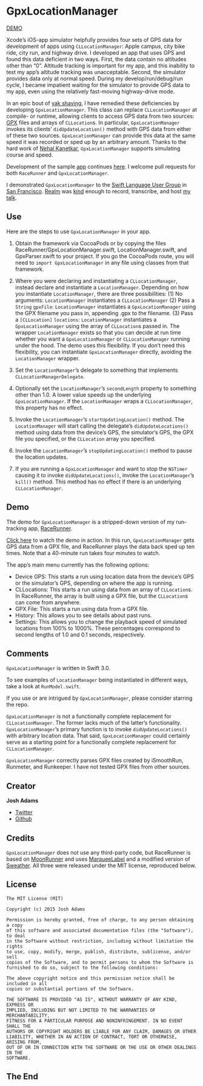 GpxLocationManager
===================
[DEMO](https://vimeo.com/138813570)

Xcode’s iOS-app simulator helpfully provides four sets of GPS data for development of apps using `CLLocationManager`: Apple campus, city bike ride, city run, and highway drive. I developed an app that uses GPS and found this data deficient in two ways. First, the data contain no altitudes other than “0”. Altitude tracking is important for my app, and this inability to test my app’s altitude tracking was unacceptable. Second, the simulator provides data only at normal speed. During my develop/run/debug/run cycle, I became impatient waiting for the simulator to provide GPS data to my app, even using the relatively fast-moving highway-drive mode.

In an epic bout of [yak shaving](http://sethgodin.typepad.com/seths_blog/2005/03/dont_shave_that.html), I have remedied these deficiencies by developing `GpxLocationManager`. This class can replace `CLLocationManager` at compile- or runtime, allowing clients to access GPS data from two sources: [GPX](https://en.wikipedia.org/wiki/GPS_Exchange_Format) files and arrays of `CLLocation`s. In particular, `GpxLocationManager` invokes its clients’ `didUpdateLocation()` method with GPS data from either of these two sources. `GpxLocationManager` can provide this data at the same speed it was recorded or sped up by an arbitrary amount. Thanks to the hard work of [Nehal Kanetkar](https://github.com/nkanetka), `GpxLocationManager` supports simulating course and speed.

Development of the sample [app](https://itunes.apple.com/us/app/racerunner-run-tracking-app/id1065017082) continues [here](https://github.com/vermont42/RaceRunner). I welcome pull requests for both `RaceRunner` and `GpxLocationManager`.

I demonstrated `GpxLocationManager` to the [Swift Language User Group](http://www.meetup.com/swift-language/) in [San Francisco](http://www.sanfrancisco.travel). [Realm](http://realm.io) was [kind](https://www.youtube.com/watch?v=LI7-Cu-9wWM) enough to record, transcribe, and host [my talk](https://realm.io/news/josh-adams-gpx-location-manager/).

## Use
Here are the steps to use `GpxLocationManager` in your app.

1. Obtain the framework via CocoaPods or by copying the files RaceRunner/GpxLocationManager.swift, LocationManager.swift, and GpxParser.swift to your project. If you go the CocoaPods route, you will need to `import GpxLocationManager` in any file using classes from that framework.

2. Where you were declaring and instantiating a `CLLocationManager`, instead declare and instantiate a `LocationManager`. Depending on how you instantiate `LocationManager`, there are three possibilities: (1) No arguments: `LocationManager` instantiates a `CLLocationManager` (2) Pass a `String` `gpxFile`: `LocationManager` instantiates a `GpxLocationManager` using the GPX filename you pass in, appending .gpx to the filename. (3) Pass a `[CLLocation]` `locations`: `LocationManager` instantiates a `GpxLocationManager` using the array of `CLLocation`s passed in. The wrapper `LocationManager` exists so that you can decide at run time whether you want a `GpxLocationManager` or `CLLocationManager` running under the hood. The demo uses this flexibility. If you don’t need this flexibility, you can instantiate `GpxLocationManager` directly, avoiding the `LocationManager` wrapper.

3. Set the `LocationManager`’s delegate to something that implements `CLLocationManagerDelegate`.

4. Optionally set the `LocationManager`’s `secondLength` property to something other than 1.0. A lower value speeds up the underlying `GpxLocationManager`. If the `LocationManager` wraps a `CLLocationManager`, this property has no effect.

5. Invoke the `LocationManager`’s `startUpdatingLocation()` method. The `LocationManager` will start calling the delegate’s `didUpdateLocations()` method using data from the device’s GPS, the simulator’s GPS, the GPX file you specified, or the `CLLocation` array you specified.

6. Invoke the `LocationManager`’s `stopUpdatingLocation()` method to pause the location updates.

7. If you are running a `GpxLocationManager` and want to stop the `NSTimer` causing it to invoke `didUpdateLocations()`, invoke the `LocationManager`’s `kill()` method. This method has no effect if there is an underlying `CLLocationManager`.


## Demo

The demo for `GpxLocationManager` is a stripped-down version of my run-tracking app, [RaceRunner](https://itunes.apple.com/us/app/racerunner-run-tracking-app/id1065017082).

[Click here](https://vimeo.com/138813570) to watch the demo in action. In this run, `GpxLocationManager` gets GPS data from a GPX file, and RaceRunner plays the data back sped up ten times. Note that a 40-minute run takes four minutes to watch.

The app’s main menu currently has the following options:
* Device GPS: This starts a run using location data from the device’s GPS or the simulator’s GPS, depending on where the app is running.
* CLLocations: This starts a run using data from an array of `CLLocation`s. In RaceRunner, the array is built using a GPX file, but the `CLLocation`s can come from anywhere.
* GPX File: This starts a run using data from a GPX file.
* History: This allows you to see details about past runs.
* Settings: This allows you to change the playback speed of simulated locations from 100% to 1000%. These percentages correspond to second lengths of 1.0 and 0.1 seconds, respectively.


## Comments

`GpxLocationManager` is written in Swift 3.0.

To see examples of `LocationManager` being instantiated in different ways, take a look at `RunModel.swift`.

If you use or are intrigued by `GpxLocationManager`, please consider starring the repo.

`GpxLocationManager` is not a functionally complete replacement for `CLLocationManager`. The former lacks much of the latter’s functionality. `GpxLocationManager`’s primary function is to invoke `didUpdateLocations()` with arbitrary location data. That said, `GpxLocationManager` could certainly serve as a starting point for a functionally complete replacement for `CLLocationManager`.

`GpxLocationManager` correctly parses GPX files created by iSmoothRun, Runmeter, and Runkeeper. I have not tested GPX files from other sources.

## Creator

**Josh Adams**
* [Twitter](https://twitter.com/vermont42)
* [Github](https://github.com/vermont42)


## Credits

`GpxLocationManager` does not use any third-party code, but RaceRunner is based on [MoonRunner](https://github.com/mluedke2/moonrunner) and uses [MarqueeLabel](https://github.com/cbpowell/MarqueeLabel) and a modified version of [Sweather](https://github.com/bfolder/Sweather). All three were released under the MIT license, reproduced below.


## License
```
The MIT License (MIT)

Copyright (c) 2015 Josh Adams

Permission is hereby granted, free of charge, to any person obtaining a copy
of this software and associated documentation files (the "Software"), to deal
in the Software without restriction, including without limitation the rights
to use, copy, modify, merge, publish, distribute, sublicense, and/or sell
copies of the Software, and to permit persons to whom the Software is
furnished to do so, subject to the following conditions:

The above copyright notice and this permission notice shall be included in all
copies or substantial portions of the Software.

THE SOFTWARE IS PROVIDED "AS IS", WITHOUT WARRANTY OF ANY KIND, EXPRESS OR
IMPLIED, INCLUDING BUT NOT LIMITED TO THE WARRANTIES OF MERCHANTABILITY,
FITNESS FOR A PARTICULAR PURPOSE AND NONINFRINGEMENT. IN NO EVENT SHALL THE
AUTHORS OR COPYRIGHT HOLDERS BE LIABLE FOR ANY CLAIM, DAMAGES OR OTHER
LIABILITY, WHETHER IN AN ACTION OF CONTRACT, TORT OR OTHERWISE, ARISING FROM,
OUT OF OR IN CONNECTION WITH THE SOFTWARE OR THE USE OR OTHER DEALINGS IN THE
SOFTWARE.
```


## The End
